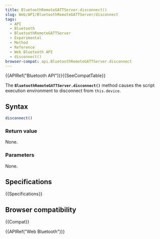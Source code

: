 ```yaml
---
title: BluetoothRemoteGATTServer.disconnect()
slug: Web/API/BluetoothRemoteGATTServer/disconnect
tags:
  - API
  - Bluetooth
  - BluetoothRemoteGATTServer
  - Experimental
  - Method
  - Reference
  - Web Bluetooth API
  - disconnect()
browser-compat: api.BluetoothRemoteGATTServer.disconnect
---
```

{{APIRef("Bluetooth API")}}{{SeeCompatTable}}

The **`BluetoothRemoteGATTServer.disconnect()`** method causes
the script execution environment to disconnect from `this.device`.

## Syntax

```js
disconnect()
```

### Return value

None.

### Parameters

None.

## Specifications

{{Specifications}}

## Browser compatibility

{{Compat}}

{{APIRef("Web Bluetooth")}}
